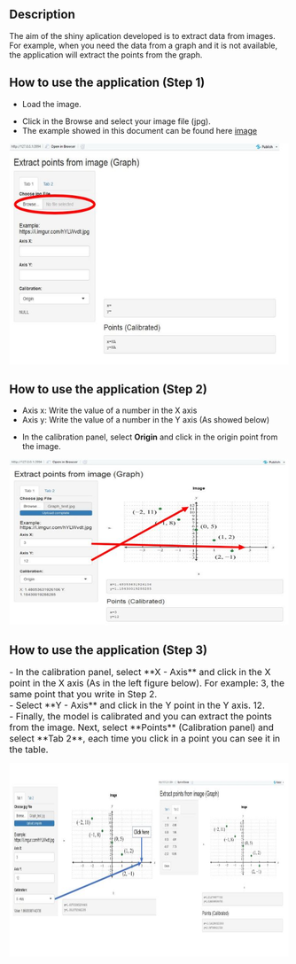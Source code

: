 ## Description

The aim of the shiny aplication developed is to extract data from images. For example, when you need the data from a graph and it is not available, the application will extract the points from the graph.<br>


## How to use the application (**Step 1**)

- Load the image. <br>
+ Click in the Browse and select your image file (jpg).
+ The example showed in this document can be found here [image](https://i.imgur.com/hYLWvdt.jpg)

<p align="center">
<img src="./app1.JPG" height="400px" width="600px" />
</p>

## How to use the application (**Step 2**)

- Axis x: Write the value of a number in the X axis  <br>
- Axis y: Write the value of a number in the Y axis (As showed below) <br>
+ In the calibration panel, select **Origin** and click in the origin point from the image.

<p align="center">
<img src="./app2.jpg" height="300px" width="650px" />
</p>

## How to use the application (**Step 3**)
 <font size="3"> 
- In the calibration panel, select **X - Axis** and click in the X point in the X axis (As in the left figure below). For example: 3, the same point that you write in Step 2.<br>
- Select **Y - Axis** and click in the Y point in the Y axis. 12.<br>
- Finally, the model is calibrated and you can extract the points from the image. Next, select **Points** (Calibration panel) and select **Tab 2**, each time you click in a point you can see it in the table. 
</font>
<p align="center">
<img src="./app4.jpg" height="350px" width="700px" />
</p>
